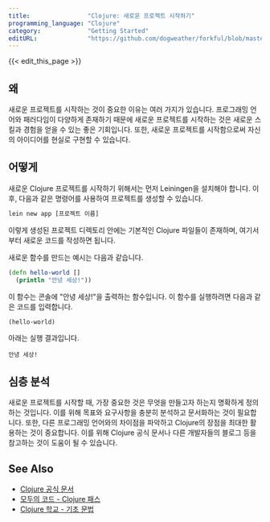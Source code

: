 ```yaml
---
title:                "Clojure: 새로운 프로젝트 시작하기"
programming_language: "Clojure"
category:             "Getting Started"
editURL:              "https://github.com/dogweather/forkful/blob/master/content/ko/clojure/starting-a-new-project.md"
---
```


{{< edit_this_page >}}

## 왜

새로운 프로젝트를 시작하는 것이 중요한 이유는 여러 가지가 있습니다. 프로그래밍 언어와 패러다임이 다양하게 존재하기 때문에 새로운 프로젝트를 시작하는 것은 새로운 스킬과 경험을 얻을 수 있는 좋은 기회입니다. 또한, 새로운 프로젝트를 시작함으로써 자신의 아이디어를 현실로 구현할 수 있습니다.

## 어떻게

새로운 Clojure 프로젝트를 시작하기 위해서는 먼저 Leiningen을 설치해야 합니다. 이 후, 다음과 같은 명령어를 사용하여 프로젝트를 생성할 수 있습니다.

```Clojure
lein new app [프로젝트 이름]
```

이렇게 생성된 프로젝트 디렉토리 안에는 기본적인 Clojure 파일들이 존재하며, 여기서부터 새로운 코드를 작성하면 됩니다.

새로운 함수를 만드는 예시는 다음과 같습니다.

```Clojure
(defn hello-world []
  (println "안녕 세상!"))
```

이 함수는 콘솔에 "안녕 세상!"을 출력하는 함수입니다. 이 함수를 실행하려면 다음과 같은 코드를 입력합니다.

```Clojure
(hello-world)
```

아래는 실행 결과입니다.

```
안녕 세상!
```

## 심층 분석

새로운 프로젝트를 시작할 때, 가장 중요한 것은 무엇을 만들고자 하는지 명확하게 정의하는 것입니다. 이를 위해 목표와 요구사항을 충분히 분석하고 문서화하는 것이 필요합니다. 또한, 다른 프로그래밍 언어와의 차이점을 파악하고 Clojure의 장점을 최대한 활용하는 것이 중요합니다. 이를 위해 Clojure 공식 문서나 다른 개발자들의 블로그 등을 참고하는 것이 도움이 될 수 있습니다.

## See Also

- [Clojure 공식 문서](https://clojure.org/index#resources)
- [모두의 코드 - Clojure 패스](https://modoocode.com/244)
- [Clojure 학교 - 기초 문법](http://www.clojureschool.com/)